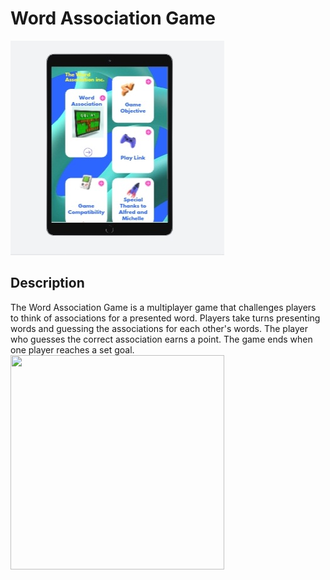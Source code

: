 # Word Association Game
![](images/Screenshot_20230526_092931_Chrome.jpg)
## Description
The Word Association Game is a multiplayer game that challenges players to think of associations for a presented word. Players take turns presenting words and guessing the associations for each other's words. The player who guesses the correct association earns a point. The game ends when one player reaches a set goal.
<img src="images/Screenshot_20230608_151442_Chrome.jpg)" width="342" height="343" >
